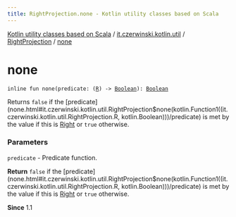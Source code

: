 ```yaml
---
title: RightProjection.none - Kotlin utility classes based on Scala
---
```


[Kotlin utility classes based on Scala](../../index.html) / [it.czerwinski.kotlin.util](../index.html) / [RightProjection](index.html) / [none](./none.html)

# none

`inline fun none(predicate: (`[`R`](index.html#R)`) -> `[`Boolean`](https://kotlinlang.org/api/latest/jvm/stdlib/kotlin/-boolean/index.html)`): `[`Boolean`](https://kotlinlang.org/api/latest/jvm/stdlib/kotlin/-boolean/index.html)

Returns `false` if the [predicate](none.html#it.czerwinski.kotlin.util.RightProjection$none(kotlin.Function1((it.czerwinski.kotlin.util.RightProjection.R, kotlin.Boolean)))/predicate) is met by the value if this is [Right](../-right/index.html) or `true` otherwise.

### Parameters

`predicate` - Predicate function.

**Return**
`false` if the [predicate](none.html#it.czerwinski.kotlin.util.RightProjection$none(kotlin.Function1((it.czerwinski.kotlin.util.RightProjection.R, kotlin.Boolean)))/predicate) is met by the value if this is [Right](../-right/index.html) or `true` otherwise.

**Since**
1.1

